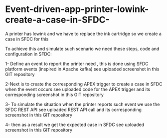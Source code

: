 # Event-driven-app-printer-lowink-create-a-case-in-SFDC-
A printer has lowink and we  have to replace the ink cartridge so we create a case in SFDC for this

To achieve this and simulate such scenario we need these steps, code and configuration in SFDC:

1- Define an event to report the printer need , this is done using SFDC platform events (inspired in Apache kafka)
see uploaded screenshot in this GIT repository 

2-Next is  to create  the corresponding APEX trigger to create a case in SFDC when the event occurs
see uploaded code for the APEX trigger and its corresponding screenshot in this GIT repository

3- To simulate the situation when the printer reports such event we use the SFDC REST API
see uploaded REST API call and its corresponding screenshot in this GIT repository

 4- then as a result we get the expected case in SFDC
 see uploaded screenshot in this GIT repository 


